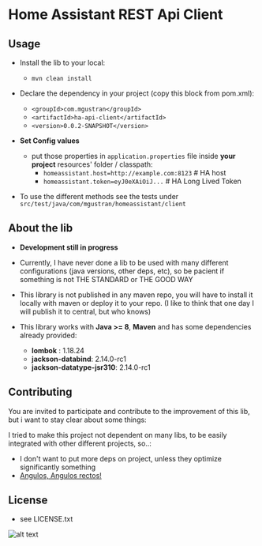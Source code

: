 # Home Assistant REST Api Client




## Usage
* Install the lib to your local:
  * `mvn clean install`


* Declare the dependency in your project (copy this block from pom.xml):
  * `<groupId>com.mgustran</groupId>`
  * `<artifactId>ha-api-client</artifactId>`
  * `<version>0.0.2-SNAPSHOT</version>`


* **Set Config values**
  * put those properties in `application.properties` file inside **your project** resources' folder / classpath:
    * `homeassistant.host=http://example.com:8123`  # HA host
    * `homeassistant.token=eyJ0eXAiOiJ...`   # HA Long Lived Token


* To use the different methods see the tests under `src/test/java/com/mgustran/homeassistant/client`

## About the lib

* **Development still in progress**


* Currently, I have never done a lib to be used
  with many different configurations (java versions, other deps, etc), so be pacient if something is not THE STANDARD or THE GOOD WAY


* This library is not published in any maven repo,
  you will have to install it locally with maven
  or deploy it to your repo.
  (I like to think that one day I will publish it to central, but who knows)


* This library works with **Java >= 8**, **Maven** and has some dependencies already provided:
  * **lombok** : 1.18.24
  * **jackson-databind**: 2.14.0-rc1
  * **jackson-datatype-jsr310**: 2.14.0-rc1


## Contributing
You are invited to participate and contribute to the improvement of this lib, but i want to stay clear about some things:

I tried to make this project not dependent on many libs, to be easily integrated with other different projects, so..:
* I don't want to put more deps on project, unless they optimize significantly something
* [Angulos, Angulos rectos!](https://www.youtube.com/watch?v=bxaYsGo-Sec)

## License
* see LICENSE.txt


![alt text](https://media.tenor.com/Qk9SE5aOLPEAAAAM/yes-awkward.gif "It is what it is")
